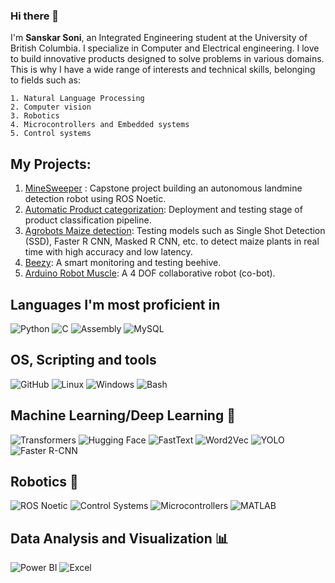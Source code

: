 ### Hi there 👋

I'm **Sanskar Soni**, an Integrated Engineering student at the University of British Columbia. I specialize in Computer and Electrical engineering. I love to build innovative products designed to solve problems in various domains. This is why I have a wide range of interests and technical skills, belonging to fields such as:

    1. Natural Language Processing
    2. Computer vision
    3. Robotics
    4. Microcontrollers and Embedded systems
    5. Control systems

## My Projects:
1. [MineSweeper](https://github.com/moelhadary/Mine-Sweeper) : Capstone project building an autonomous landmine detection robot using ROS Noetic.
2. [Automatic Product categorization](https://github.com/sanskarsoni88/Auto-categorization-pipeline): Deployment and testing stage of product classification pipeline.
3. [Agrobots Maize detection](https://github.com/sanskarsoni88/agrobots_my_contributions): Testing models such as Single Shot Detection (SSD), Faster R CNN, Masked R CNN, etc. to detect maize plants in real time with high accuracy and low latency.
4. [Beezy](https://github.com/sanskarsoni88/beezy): A smart monitoring and testing beehive.
5. [Arduino Robot Muscle](https://github.com/sanskarsoni88/Arduino-Robot-Muscle): A 4 DOF collaborative robot (co-bot).

## Languages I'm most proficient in
![Python](https://img.shields.io/badge/-Python-3776AB?logo=python&logoColor=white&style=flat)
![C](https://img.shields.io/badge/-C-A8B9CC?logo=c&logoColor=white&style=flat)
![Assembly](https://img.shields.io/badge/-Assembly-735cdd?style=flat)
![MySQL](https://img.shields.io/badge/-MySQL-4479A1?logo=mysql&logoColor=white&style=flat)

## OS, Scripting and tools
![GitHub](https://img.shields.io/badge/-GitHub-181717?logo=github&logoColor=white&style=flat)
![Linux](https://img.shields.io/badge/Linux-FCC624?style=for-the-badge&logo=linux&logoColor=black)
![Windows](https://img.shields.io/badge/Windows-0078D6?style=for-the-badge&logo=windows&logoColor=white)
![Bash](https://img.shields.io/badge/Bash-4EAA25?style=for-the-badge&logo=gnu-bash&logoColor=white)

## Machine Learning/Deep Learning 🧠
![Transformers](https://img.shields.io/badge/-Transformers-4285F4?style=flat&logo=huggingface&logoColor=white)
![Hugging Face](https://img.shields.io/badge/-Hugging%20Face-ff69b4?style=flat&logo=huggingface&logoColor=white)
![FastText](https://img.shields.io/badge/-FastText-07d5c0?style=flat)
![Word2Vec](https://img.shields.io/badge/-Word2Vec-brightgreen?style=flat)
![YOLO](https://img.shields.io/badge/-YOLO-yellow?style=flat)
![Faster R-CNN](https://img.shields.io/badge/-Faster%20R--CNN-9cf?style=flat)

## Robotics 🤖

![ROS Noetic](https://img.shields.io/badge/-ROS%20Noetic-22314e?style=flat)
![Control Systems](https://img.shields.io/badge/Control%20Systems-4285F4?style=for-the-badge&logo=icloud&logoColor=white)
![Microcontrollers](https://img.shields.io/badge/-Microcontrollers-004883?style=flat)
![MATLAB](https://img.shields.io/badge/MATLAB-0076A8?style=for-the-badge&logo=mathworks&logoColor=white)


## Data Analysis and Visualization 📊
![Power BI](https://img.shields.io/badge/-Power%20BI-F2C811?logo=Power-BI&logoColor=black&style=flat)
![Excel](https://img.shields.io/badge/-Excel-217346?logo=microsoft-excel&logoColor=white&style=flat)


